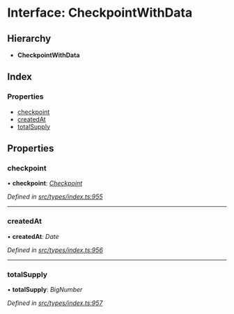 # Interface: CheckpointWithData

## Hierarchy

* **CheckpointWithData**

## Index

### Properties

* [checkpoint](checkpointwithdata.md#checkpoint)
* [createdAt](checkpointwithdata.md#createdat)
* [totalSupply](checkpointwithdata.md#totalsupply)

## Properties

###  checkpoint

• **checkpoint**: *[Checkpoint](../classes/checkpoint.md)*

*Defined in [src/types/index.ts:955](https://github.com/PolymathNetwork/polymesh-sdk/blob/da0f7fd7/src/types/index.ts#L955)*

___

###  createdAt

• **createdAt**: *Date*

*Defined in [src/types/index.ts:956](https://github.com/PolymathNetwork/polymesh-sdk/blob/da0f7fd7/src/types/index.ts#L956)*

___

###  totalSupply

• **totalSupply**: *BigNumber*

*Defined in [src/types/index.ts:957](https://github.com/PolymathNetwork/polymesh-sdk/blob/da0f7fd7/src/types/index.ts#L957)*

